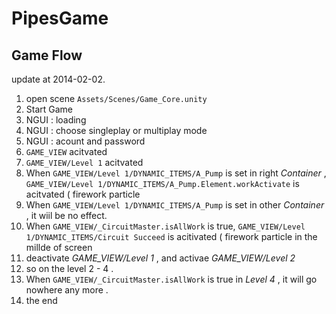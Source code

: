PipesGame
=========

## Game Flow 

update at 2014-02-02.

1. open scene `Assets/Scenes/Game_Core.unity`
1. Start Game
1. NGUI : loading
1. NGUI : choose singleplay or multiplay mode
1. NGUI : acount and password
1. `GAME_VIEW` acitvated
1. `GAME_VIEW/Level 1` acitvated 
1. When `GAME_VIEW/Level 1/DYNAMIC_ITEMS/A_Pump` is set in right *Container* , `GAME_VIEW/Level 1/DYNAMIC_ITEMS/A_Pump.Element.workActivate` is acitvated ( firework particle
1. When `GAME_VIEW/Level 1/DYNAMIC_ITEMS/A_Pump` is set in other *Container* , it wiil be no effect. 
1. When `GAME_VIEW/_CircuitMaster.isAllWork` is true, `GAME_VIEW/Level 1/DYNAMIC_ITEMS/Circuit Succeed` is acitivated ( firework particle in the millde of screen
1. deactivate *GAME_VIEW/Level 1* , and activae *GAME_VIEW/Level 2*
1. so on the level 2 - 4 .
1. When `GAME_VIEW/_CircuitMaster.isAllWork` is true in *Level 4* , it will go nowhere any more .
1. the end
